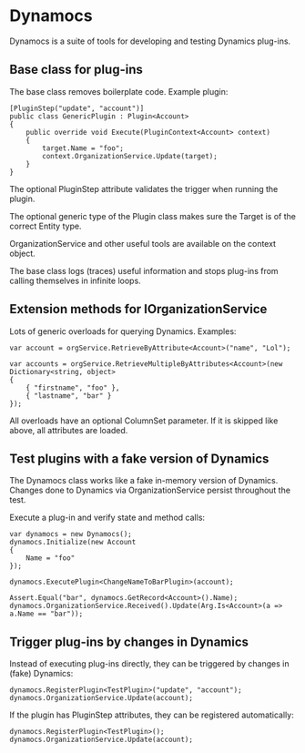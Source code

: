 # Dynamocs

Dynamocs is a suite of tools for developing and testing Dynamics plug-ins.

## Base class for plug-ins

The base class removes boilerplate code. Example plugin:

~~~
[PluginStep("update", "account")]
public class GenericPlugin : Plugin<Account>
{
	public override void Execute(PluginContext<Account> context)
	{
		target.Name = "foo";
		context.OrganizationService.Update(target);
	}
}
~~~

The optional PluginStep attribute validates the trigger when running the plugin.

The optional generic type of the Plugin class makes sure the Target is of the correct Entity type.

OrganizationService and other useful tools are available on the context object.

The base class logs (traces) useful information and stops plug-ins from calling themselves in infinite loops. 

## Extension methods for IOrganizationService

Lots of generic overloads for querying Dynamics. Examples:

~~~
var account = orgService.RetrieveByAttribute<Account>("name", "Lol");

var accounts = orgService.RetrieveMultipleByAttributes<Account>(new Dictionary<string, object>
{
	{ "firstname", "foo" },
	{ "lastname", "bar" }
});
~~~

All overloads have an optional ColumnSet parameter. If it is skipped like above, all attributes are loaded. 

## Test plugins with a fake version of Dynamics

The Dynamocs class works like a fake in-memory version of Dynamics. Changes done to Dynamics via OrganizationService persist throughout the test.

Execute a plug-in and verify state and method calls:

~~~
var dynamocs = new Dynamocs();
dynamocs.Initialize(new Account
{
	Name = "foo"
});

dynamocs.ExecutePlugin<ChangeNameToBarPlugin>(account);

Assert.Equal("bar", dynamocs.GetRecord<Account>().Name);
dynamocs.OrganizationService.Received().Update(Arg.Is<Account>(a => a.Name == "bar"));
~~~

## Trigger plug-ins by changes in Dynamics

Instead of executing plug-ins directly, they can be triggered by changes in (fake) Dynamics:

~~~
dynamocs.RegisterPlugin<TestPlugin>("update", "account");
dynamocs.OrganizationService.Update(account);
~~~

If the plugin has PluginStep attributes, they can be registered automatically:

~~~
dynamocs.RegisterPlugin<TestPlugin>();
dynamocs.OrganizationService.Update(account);
~~~